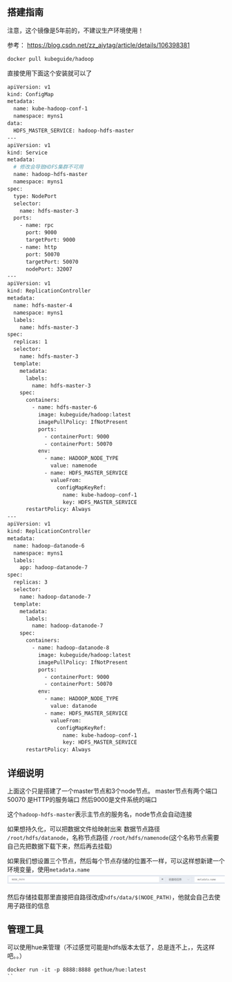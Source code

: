 ## 搭建指南

注意，这个镜像是5年前的，不建议生产环境使用！

参考：
https://blog.csdn.net/zz_aiytag/article/details/106398381

```bash
docker pull kubeguide/hadoop
```

直接使用下面这个安装就可以了

```bash
apiVersion: v1
kind: ConfigMap
metadata:
  name: kube-hadoop-conf-1  
  namespace: myns1
data:
  HDFS_MASTER_SERVICE: hadoop-hdfs-master
---
apiVersion: v1
kind: Service
metadata:
  # 修改会导致HDFS集群不可用
  name: hadoop-hdfs-master
  namespace: myns1
spec:
  type: NodePort
  selector:
    name: hdfs-master-3
  ports:
    - name: rpc
      port: 9000
      targetPort: 9000
    - name: http
      port: 50070
      targetPort: 50070
      nodePort: 32007
---
apiVersion: v1
kind: ReplicationController
metadata:
  name: hdfs-master-4
  namespace: myns1
  labels:
    name: hdfs-master-3
spec:
  replicas: 1
  selector:
    name: hdfs-master-3
  template:
    metadata:
      labels:
        name: hdfs-master-3
    spec:
      containers:
        - name: hdfs-master-6
          image: kubeguide/hadoop:latest
          imagePullPolicy: IfNotPresent
          ports:
            - containerPort: 9000
            - containerPort: 50070
          env:
            - name: HADOOP_NODE_TYPE
              value: namenode
            - name: HDFS_MASTER_SERVICE
              valueFrom:
                configMapKeyRef:
                  name: kube-hadoop-conf-1
                  key: HDFS_MASTER_SERVICE
      restartPolicy: Always
---
apiVersion: v1
kind: ReplicationController
metadata:
  name: hadoop-datanode-6
  namespace: myns1
  labels:
    app: hadoop-datanode-7
spec:
  replicas: 3
  selector:
    name: hadoop-datanode-7
  template:
    metadata:
      labels:
        name: hadoop-datanode-7
    spec:
      containers:
        - name: hadoop-datanode-8
          image: kubeguide/hadoop:latest
          imagePullPolicy: IfNotPresent
          ports:
            - containerPort: 9000
            - containerPort: 50070
          env:
            - name: HADOOP_NODE_TYPE
              value: datanode
            - name: HDFS_MASTER_SERVICE
              valueFrom:
                configMapKeyRef:
                  name: kube-hadoop-conf-1
                  key: HDFS_MASTER_SERVICE
      restartPolicy: Always
```

## 详细说明

上面这个只是搭建了一个master节点和3个node节点。
master节点有两个端口 50070 是HTTP的服务端口
然后9000是文件系统的端口

这个`hadoop-hdfs-master`表示主节点的服务名，node节点会自动连接

如果想持久化，可以把数据文件给映射出来 数据节点路径 `/root/hdfs/datanode`，名称节点路径 `/root/hdfs/namenode`(这个名称节点需要自己先把数据下载下来，然后再去挂载)

如果我们想设置三个节点，然后每个节点存储的位置不一样，可以这样想新建一个环境变量，使用`metadata.name`
![](../images/2022-05-28-10-16-49.png)

然后存储挂载那里直接把自路径改成`hdfs/data/$(NODE_PATH)`，他就会自己去使用子路径的信息

## 管理工具

可以使用hue来管理（不过感觉可能是hdfs版本太低了，总是连不上，，先这样吧。。）
```
docker run -it -p 8888:8888 gethue/hue:latest
``
